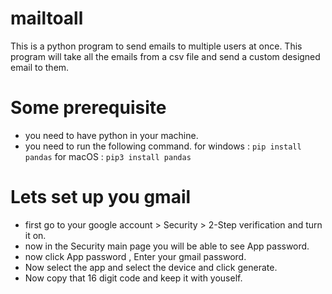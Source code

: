 # mailtoall
This is a python program to send emails to multiple users at once.
This program will take all the emails from a csv file and send a custom designed email to them.

# Some prerequisite
- you need to have python in your machine.
- you need to run the following command.
for windows : `pip install pandas`
for macOS : `pip3 install pandas`

# Lets set up you gmail
- first go to your google account > Security > 2-Step verification and turn it on.
- now in the Security main page you will be able to see App password.
- now click App password , Enter your gmail password.
- Now select the app and select the device and click generate.
- Now copy that 16 digit code and keep it with youself.
